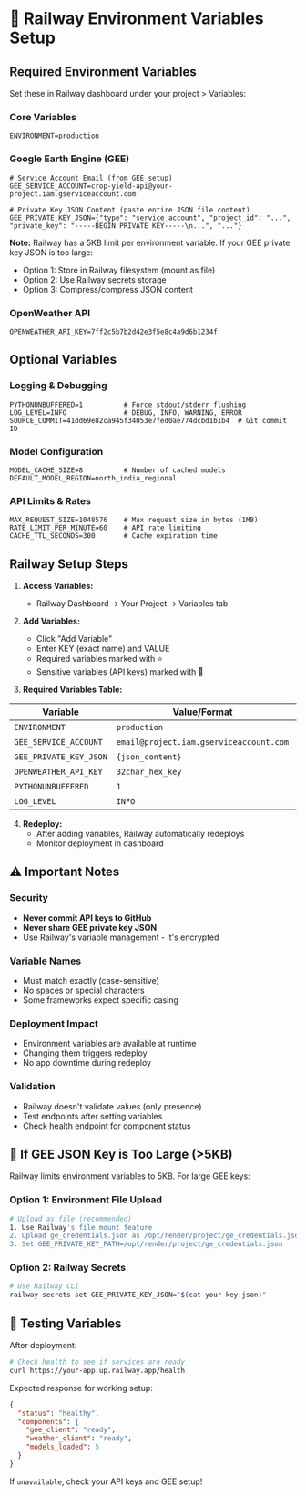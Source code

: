 # 🔑 Railway Environment Variables Setup

## Required Environment Variables

Set these in Railway dashboard under your project > Variables:

### Core Variables
```env
ENVIRONMENT=production
```

### Google Earth Engine (GEE)
```env
# Service Account Email (from GEE setup)
GEE_SERVICE_ACCOUNT=crop-yield-api@your-project.iam.gserviceaccount.com

# Private Key JSON Content (paste entire JSON file content)
GEE_PRIVATE_KEY_JSON={"type": "service_account", "project_id": "...", "private_key": "-----BEGIN PRIVATE KEY-----\n...", "..."}
```

**Note:** Railway has a 5KB limit per environment variable. If your GEE private key JSON is too large:
- Option 1: Store in Railway filesystem (mount as file)
- Option 2: Use Railway secrets storage
- Option 3: Compress/compress JSON content

### OpenWeather API
```env
OPENWEATHER_API_KEY=7ff2c5b7b2d42e3f5e8c4a9d6b1234f
```

## Optional Variables

### Logging & Debugging
```env
PYTHONUNBUFFERED=1          # Force stdout/stderr flushing
LOG_LEVEL=INFO              # DEBUG, INFO, WARNING, ERROR
SOURCE_COMMIT=41dd69e82ca945f34053e7fed0ae774dcbd1b1b4  # Git commit ID
```

### Model Configuration
```env
MODEL_CACHE_SIZE=8          # Number of cached models
DEFAULT_MODEL_REGION=north_india_regional
```

### API Limits & Rates
```env
MAX_REQUEST_SIZE=1048576    # Max request size in bytes (1MB)
RATE_LIMIT_PER_MINUTE=60    # API rate limiting
CACHE_TTL_SECONDS=300       # Cache expiration time
```

## Railway Setup Steps

1. **Access Variables:**
   - Railway Dashboard → Your Project → Variables tab

2. **Add Variables:**
   - Click "Add Variable"
   - Enter KEY (exact name) and VALUE
   - Required variables marked with ⭐
   - Sensitive variables (API keys) marked with 🔐

3. **Required Variables Table:**

| Variable | Value/Format | Required | Sensitive |
|----------|-------------|----------|-----------|
| `ENVIRONMENT` | `production` | ✅ | ❌ |
| `GEE_SERVICE_ACCOUNT` | `email@project.iam.gserviceaccount.com` | ✅ | ❌ |
| `GEE_PRIVATE_KEY_JSON` | `{json_content}` | ✅ | 🔐 |
| `OPENWEATHER_API_KEY` | `32char_hex_key` | ✅ | 🔐 |
| `PYTHONUNBUFFERED` | `1` | ❌ | ❌ |
| `LOG_LEVEL` | `INFO` | ❌ | ❌ |

4. **Redeploy:**
   - After adding variables, Railway automatically redeploys
   - Monitor deployment in dashboard

## ⚠️ Important Notes

### Security
- **Never commit API keys to GitHub**
- **Never share GEE private key JSON**
- Use Railway's variable management - it's encrypted

### Variable Names
- Must match exactly (case-sensitive)
- No spaces or special characters
- Some frameworks expect specific casing

### Deployment Impact
- Environment variables are available at runtime
- Changing them triggers redeploy
- No app downtime during redeploy

### Validation
- Railway doesn't validate values (only presence)
- Test endpoints after setting variables
- Check health endpoint for component status

## 🚨 If GEE JSON Key is Too Large (>5KB)

Railway limits environment variables to 5KB. For large GEE keys:

### Option 1: Environment File Upload
```bash
# Upload as file (recommended)
1. Use Railway's file mount feature
2. Upload ge_credentials.json as /opt/render/project/ge_credentials.json
3. Set GEE_PRIVATE_KEY_PATH=/opt/render/project/ge_credentials.json
```

### Option 2: Railway Secrets
```bash
# Use Railway CLI
railway secrets set GEE_PRIVATE_KEY_JSON="$(cat your-key.json)"
```

## 🧪 Testing Variables

After deployment:

```bash
# Check health to see if services are ready
curl https://your-app.up.railway.app/health
```

Expected response for working setup:
```json
{
  "status": "healthy",
  "components": {
    "gee_client": "ready",
    "weather_client": "ready",
    "models_loaded": 5
  }
}
```

If `unavailable`, check your API keys and GEE setup!
